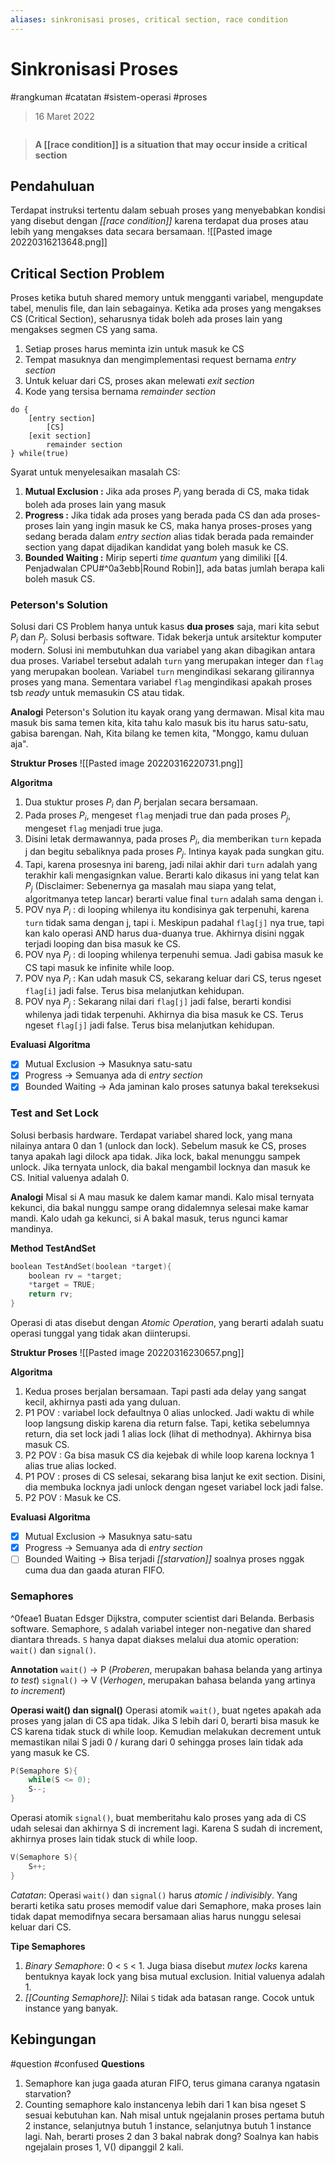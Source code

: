 ```yaml
---
aliases: sinkronisasi proses, critical section, race condition
---
```

# Sinkronisasi Proses
#rangkuman #catatan #sistem-operasi #proses
> 16 Maret 2022
```toc
```
> **A [[race condition]] is a situation that may occur inside a critical section**
## Pendahuluan
Terdapat instruksi tertentu dalam sebuah proses yang menyebabkan kondisi yang disebut dengan *[[race condition]]* karena terdapat dua proses atau lebih yang mengakses data secara bersamaan.
![[Pasted image 20220316213648.png]]

## Critical Section Problem
Proses ketika butuh shared memory untuk mengganti variabel, mengupdate tabel, menulis file, dan lain sebagainya. Ketika ada proses yang mengakses CS (Critical Section), seharusnya tidak boleh ada proses lain yang mengakses segmen CS yang sama. 

1. Setiap proses harus meminta izin untuk masuk ke CS
2. Tempat masuknya dan mengimplementasi request bernama *entry section*
3. Untuk keluar dari CS, proses akan melewati *exit section*
4. Kode yang tersisa bernama *remainder section*
```
do {
	[entry section]
		[CS]
	[exit section]
		remainder section
} while(true)
```
Syarat untuk menyelesaikan masalah CS:
1. **Mutual Exclusion :** Jika ada proses $P_i$ yang berada di CS, maka tidak boleh ada proses lain yang masuk
2. **Progress :** Jika tidak ada proses yang berada pada CS dan ada proses-proses lain yang ingin masuk ke CS, maka hanya proses-proses yang sedang berada dalam *entry section* alias tidak berada pada remainder section yang dapat dijadikan kandidat yang boleh masuk ke CS.
3. **Bounded Waiting :** Mirip seperti *time quantum* yang dimiliki [[4. Penjadwalan CPU#^0a3ebb|Round Robin]], ada batas jumlah berapa kali boleh masuk CS.

### Peterson's Solution
Solusi dari CS Problem hanya untuk kasus **dua proses** saja, mari kita sebut $P_i$ dan $P_j$. Solusi berbasis software. Tidak bekerja untuk arsitektur komputer modern. Solusi ini membutuhkan dua variabel yang akan dibagikan antara dua proses. Variabel tersebut adalah `turn` yang merupakan integer dan `flag` yang merupakan boolean.  Variabel `turn` mengindikasi sekarang gilirannya proses yang mana. Sementara variabel `flag` mengindikasi apakah proses tsb *ready* untuk memasukin CS atau tidak.

**Analogi**
Peterson's Solution itu kayak orang yang dermawan. Misal kita mau masuk bis sama temen kita, kita tahu kalo masuk bis itu harus satu-satu, gabisa barengan. Nah, Kita bilang ke temen kita, "Monggo, kamu duluan aja".

**Struktur Proses**
![[Pasted image 20220316220731.png]]

**Algoritma**
1. Dua stuktur proses $P_i$ dan $P_j$ berjalan secara bersamaan.
2. Pada proses $P_i$, mengeset `flag` menjadi true dan pada proses $P_j$, mengeset `flag` menjadi true juga.
3. Disini letak dermawannya, pada proses $P_i$, dia memberikan `turn` kepada j dan begitu sebaliknya pada proses $P_j$. Intinya kayak pada sungkan gitu.
4. Tapi, karena prosesnya ini bareng, jadi nilai akhir dari `turn` adalah yang terakhir kali mengasignkan value. Berarti kalo dikasus ini yang telat kan $P_j$ (Disclaimer: Sebenernya ga masalah mau siapa yang telat, algoritmanya tetep lancar) berarti value final `turn` adalah sama dengan i.
5. POV nya $P_i$ : di looping whilenya itu kondisinya gak terpenuhi, karena `turn` tidak sama dengan j, tapi i. Meskipun padahal `flag[j]` nya true, tapi kan kalo operasi AND harus dua-duanya true. Akhirnya disini nggak terjadi looping dan bisa masuk ke CS.
6. POV nya $P_j$ : di looping whilenya terpenuhi semua. Jadi gabisa masuk ke CS tapi masuk ke infinite while loop.
7. POV nya $P_i$ :  Kan udah masuk CS, sekarang keluar dari CS, terus ngeset `flag[i]` jadi false. Terus bisa melanjutkan kehidupan.
8. POV nya $P_j$ : Sekarang nilai dari `flag[j]` jadi false, berarti kondisi whilenya jadi tidak terpenuhi. Akhirnya dia bisa masuk ke CS. Terus ngeset `flag[j]` jadi false. Terus bisa melanjutkan kehidupan.

**Evaluasi Algoritma**
- [x] Mutual Exclusion
	 -> Masuknya satu-satu
- [x] Progress
	 -> Semuanya ada di *entry section*
- [x] Bounded Waiting
	 -> Ada jaminan kalo proses satunya bakal tereksekusi

### Test and Set Lock
Solusi berbasis hardware. Terdapat variabel shared lock, yang mana nilainya antara 0 dan 1 (unlock dan lock). Sebelum masuk ke CS, proses tanya apakah lagi dilock apa tidak. Jika lock, bakal menunggu sampek unlock. Jika ternyata unlock, dia bakal mengambil locknya dan masuk ke CS. Initial valuenya adalah 0.

**Analogi**
Misal si A mau masuk ke dalem kamar mandi. Kalo misal ternyata kekunci, dia bakal nunggu sampe orang didalemnya selesai make kamar mandi. Kalo udah ga kekunci, si A bakal masuk, terus ngunci kamar mandinya.

**Method TestAndSet**
```C
boolean TestAndSet(boolean *target){
	boolean rv = *target;
	*target = TRUE;
	return rv;
}
```
Operasi di atas disebut dengan *Atomic Operation*, yang berarti adalah suatu operasi tunggal yang tidak akan diinterupsi.

**Struktur Proses**
![[Pasted image 20220316230657.png]]

**Algoritma**
1. Kedua proses berjalan bersamaan. Tapi pasti ada delay yang sangat kecil, akhirnya pasti ada yang duluan.
2. P1 POV : variabel lock defaultnya 0 alias unlocked. Jadi waktu di while loop langsung diskip karena dia return false. Tapi, ketika sebelumnya return, dia set lock jadi 1 alias lock (lihat di methodnya). Akhirnya bisa masuk CS.
3. P2 POV : Ga bisa masuk CS dia kejebak di while loop karena locknya 1 alias true alias locked.
4. P1 POV : proses di CS selesai, sekarang bisa lanjut ke exit section. Disini, dia membuka locknya jadi unlock dengan ngeset variabel lock jadi false.
5. P2 POV : Masuk ke CS.

**Evaluasi Algoritma**
- [x] Mutual Exclusion
	 -> Masuknya satu-satu
- [x] Progress
	 -> Semuanya ada di *entry section*
- [ ] Bounded Waiting
	 -> Bisa terjadi *[[starvation]]* soalnya proses nggak cuma dua dan gaada aturan FIFO.

### Semaphores
^0feae1
Buatan Edsger Dijkstra, computer scientist dari Belanda. Berbasis software. Semaphore, `S` adalah variabel integer non-negative dan shared diantara threads. `S` hanya dapat diakses melalui dua atomic operation: `wait()` dan `signal()`.

**Annotation**
`wait()`     -> P (*Proberen*, merupakan bahasa belanda yang artinya *to test*)
`signal()` -> V (*Verhogen*, merupakan bahasa belanda yang artinya *to increment*)

**Operasi wait() dan signal()**
Operasi atomik `wait()`, buat ngetes apakah ada proses yang jalan di CS apa tidak. Jika S lebih dari 0, berarti bisa masuk ke CS karena tidak stuck di while loop. Kemudian melakukan decrement untuk memastikan nilai S jadi 0 / kurang dari 0 sehingga proses lain tidak ada yang masuk ke CS.
```C
P(Semaphore S){
	while(S <= 0);
	S--;
}
```
Operasi atomik `signal()`, buat memberitahu kalo proses yang ada di CS udah selesai dan akhirnya S di increment lagi. Karena S sudah di increment, akhirnya proses lain tidak stuck di while loop.
```C
V(Semaphore S){
	S++;
}
```
*Catatan*: Operasi `wait()` dan `signal()` harus *atomic* / *indivisibly*. Yang berarti ketika satu proses memodif value dari Semaphore, maka proses lain tidak dapat memodifnya secara bersamaan alias harus nunggu selesai keluar dari CS.

**Tipe Semaphores**
1. *Binary Semaphore*: 0 < `S` < 1. Juga biasa disebut *mutex locks* karena bentuknya kayak lock yang bisa mutual exclusion. Initial valuenya adalah 1.
2. *[[Counting Semaphore]]*: Nilai `S` tidak ada batasan range. Cocok untuk instance yang banyak. 

## Kebingungan
#question #confused
**Questions**
1. Semaphore kan juga gaada aturan FIFO, terus gimana caranya ngatasin starvation?
2. Counting semaphore kalo instancenya lebih dari 1 kan bisa ngeset S sesuai kebutuhan kan. Nah misal untuk ngejalanin proses pertama butuh 2 instance, selanjutnya butuh 1 instance, selanjutnya butuh 1 instance lagi. Nah, berarti proses 2 dan 3 bakal nabrak dong? Soalnya kan habis ngejalain proses 1, V() dipanggil 2 kali. 

